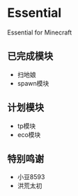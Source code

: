 # Essential
 Essential for Minecraft

## 已完成模块
* 扫地娘
* spawn模块

## 计划模块
* tp模块
* eco模块

## 特别鸣谢
* 小豆8593
* 洪荒太初